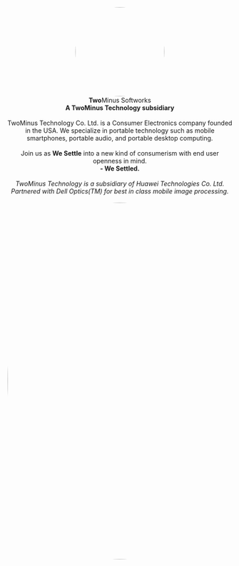 <p align="center">
  <a href="https://www.oneplus.com/global"><img src="https://media.discordapp.net/attachments/1136863584903778326/1150959652692054076/TwoMinus_Logo_interstellar.png" height="auto" width="200" style="border-radius:50%"></a>
  <br><b>Two</b>Minus Softworks<br>
  <b>A TwoMinus Technology subsidiary</b><br><br>
  TwoMinus Technology Co. Ltd. is a Consumer Electronics company founded in the USA. We specialize in portable technology such as mobile smartphones, portable audio, and portable desktop computing.
  <br><br>Join us as <b>We Settle</b> into a new kind of consumerism with end user openness in mind.
  <br><b>- We Settled.</b>
  <br><br><em>TwoMinus Technology is a subsidiary of Huawei Technologies Co. Ltd.</em>
  <br><em>Partnered with Dell Optics(TM) for best in class mobile image processing.</em>
  <br><br><a href="https://www.oneplus.com/global/nord-3-5g"><img src="https://cdn.discordapp.com/attachments/941723666792738836/1150976445770911765/Screenshot_20230911_220026.png" height="auto" width="800" style="border-radius:50%"></a>
</p>
